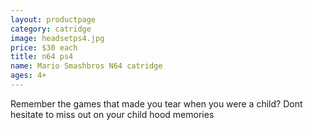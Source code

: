```yaml
---
layout: productpage
category: catridge
image: headsetps4.jpg
price: $30 each
title: n64 ps4
name: Mario Smashbros N64 catridge
ages: 4+
---
```


Remember the games that made you tear when you were a child? Dont hesitate to miss out on your child hood memories 
